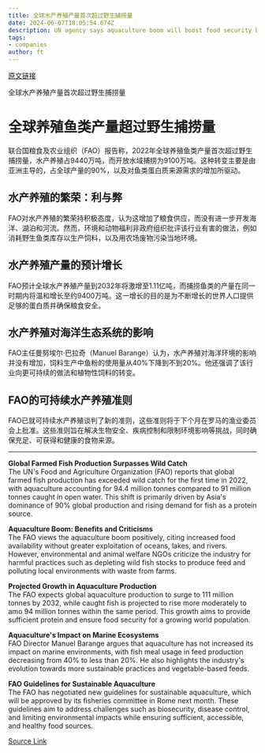 ```yaml
---
title: 全球水产养殖产量首次超过野生捕捞量
date: 2024-06-07T18:05:54.674Z
description: UN agency says aquaculture boom will boost food security but critics say it harms fragile marine ecosystems
tags: 
- companies
author: ft
---
```


[原文链接](https://ft.com/content/140ed100-c288-4b20-a9c3-fac16164c7e5)

全球水产养殖产量首次超过野生捕捞量

# 全球养殖鱼类产量超过野生捕捞量
联合国粮食及农业组织（FAO）报告称，2022年全球养殖鱼类产量首次超过野生捕捞量，水产养殖占9440万吨，而开放水域捕捞为9100万吨。这种转变主要是由亚洲主导的，占全球产量的90%，以及对鱼类蛋白质来源需求的增加所驱动。

## 水产养殖的繁荣：利与弊
FAO对水产养殖的繁荣持积极态度，认为这增加了粮食供应，而没有进一步开发海洋、湖泊和河流。然而，环境和动物福利非政府组织批评该行业有害的做法，例如消耗野生鱼类库存以生产饲料，以及用农场废物污染当地环境。

## 水产养殖产量的预计增长
FAO预计全球水产养殖产量到2032年将激增至1.11亿吨，而捕捞鱼类的产量在同一时期内将温和增长至约9400万吨。这一增长的目的是为不断增长的世界人口提供足够的蛋白质并确保粮食安全。

## 水产养殖对海洋生态系统的影响
FAO主任曼努埃尔·巴拉奇（Manuel Barange）认为，水产养殖对海洋环境的影响并没有增加，饲料生产中鱼粉的使用量从40%下降到不到20%。他还强调了该行业向更可持续的做法和植物性饲料的转变。

## FAO的可持续水产养殖准则
FAO已就可持续水产养殖谈判了新的准则，这些准则将于下个月在罗马的渔业委员会上批准。这些准则旨在解决生物安全、疾病控制和限制环境影响等挑战，同时确保充足、可获得和健康的食物来源。

---

 **Global Farmed Fish Production Surpasses Wild Catch**  
The UN's Food and Agriculture Organization (FAO) reports that global farmed fish production has exceeded wild catch for the first time in 2022, with aquaculture accounting for 94.4 million tonnes compared to 91 million tonnes caught in open water. This shift is primarily driven by Asia's dominance of 90% global production and rising demand for fish as a protein source.

**Aquaculture Boom: Benefits and Criticisms**  
The FAO views the aquaculture boom positively, citing increased food availability without greater exploitation of oceans, lakes, and rivers. However, environmental and animal welfare NGOs criticize the industry for harmful practices such as depleting wild fish stocks to produce feed and polluting local environments with waste from farms.

**Projected Growth in Aquaculture Production**  
The FAO expects global aquaculture production to surge to 111 million tonnes by 2032, while caught fish is projected to rise more moderately to amo 94 million tonnes within the same period. This growth aims to provide sufficient protein and ensure food security for a growing world population.

**Aquaculture's Impact on Marine Ecosystems**  
FAO Director Manuel Barange argues that aquaculture has not increased its impact on marine environments, with fish meal usage in feed production decreasing from 40% to less than 20%. He also highlights the industry's evolution towards more sustainable practices and vegetable-based feeds.

**FAO Guidelines for Sustainable Aquaculture**  
The FAO has negotiated new guidelines for sustainable aquaculture, which will be approved by its fisheries committee in Rome next month. These guidelines aim to address challenges such as biosecurity, disease control, and limiting environmental impacts while ensuring sufficient, accessible, and healthy food sources.

[Source Link](https://ft.com/content/140ed100-c288-4b20-a9c3-fac16164c7e5)

